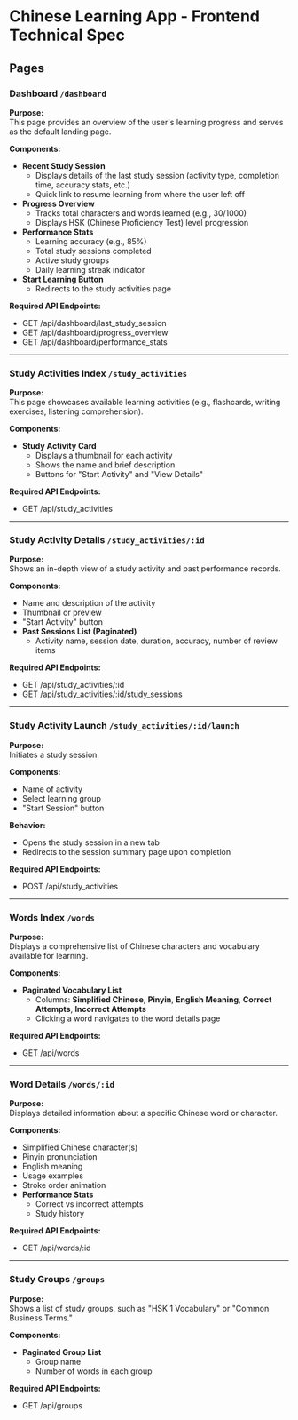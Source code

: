 # Chinese Learning App - Frontend Technical Spec

## Pages

### Dashboard `/dashboard`

**Purpose:**  
This page provides an overview of the user's learning progress and serves as the default landing page.

**Components:**
- **Recent Study Session**  
  - Displays details of the last study session (activity type, completion time, accuracy stats, etc.)
  - Quick link to resume learning from where the user left off
- **Progress Overview**  
  - Tracks total characters and words learned (e.g., 30/1000)
  - Displays HSK (Chinese Proficiency Test) level progression
- **Performance Stats**  
  - Learning accuracy (e.g., 85%)
  - Total study sessions completed
  - Active study groups
  - Daily learning streak indicator
- **Start Learning Button**  
  - Redirects to the study activities page

**Required API Endpoints:**
- GET /api/dashboard/last_study_session
- GET /api/dashboard/progress_overview
- GET /api/dashboard/performance_stats

---

### Study Activities Index `/study_activities`

**Purpose:**  
This page showcases available learning activities (e.g., flashcards, writing exercises, listening comprehension).

**Components:**
- **Study Activity Card**  
  - Displays a thumbnail for each activity
  - Shows the name and brief description
  - Buttons for "Start Activity" and "View Details"

**Required API Endpoints:**
- GET /api/study_activities

---

### Study Activity Details `/study_activities/:id`

**Purpose:**  
Shows an in-depth view of a study activity and past performance records.

**Components:**
- Name and description of the activity
- Thumbnail or preview
- "Start Activity" button
- **Past Sessions List (Paginated)**  
  - Activity name, session date, duration, accuracy, number of review items

**Required API Endpoints:**
- GET /api/study_activities/:id
- GET /api/study_activities/:id/study_sessions

---

### Study Activity Launch `/study_activities/:id/launch`

**Purpose:**  
Initiates a study session.

**Components:**
- Name of activity
- Select learning group
- "Start Session" button

**Behavior:**  
- Opens the study session in a new tab  
- Redirects to the session summary page upon completion

**Required API Endpoints:**
- POST /api/study_activities

---

### Words Index `/words`

**Purpose:**  
Displays a comprehensive list of Chinese characters and vocabulary available for learning.

**Components:**
- **Paginated Vocabulary List**  
  - Columns: **Simplified Chinese**, **Pinyin**, **English Meaning**, **Correct Attempts**, **Incorrect Attempts**
  - Clicking a word navigates to the word details page

**Required API Endpoints:**
- GET /api/words

---

### Word Details `/words/:id`

**Purpose:**  
Displays detailed information about a specific Chinese word or character.

**Components:**
- Simplified Chinese character(s)
- Pinyin pronunciation
- English meaning
- Usage examples
- Stroke order animation
- **Performance Stats**  
  - Correct vs incorrect attempts
  - Study history

**Required API Endpoints:**
- GET /api/words/:id

---

### Study Groups `/groups`

**Purpose:**  
Shows a list of study groups, such as "HSK 1 Vocabulary" or "Common Business Terms."

**Components:**
- **Paginated Group List**  
  - Group name
  - Number of words in each group

**Required API Endpoints:**
- GET /api/groups
